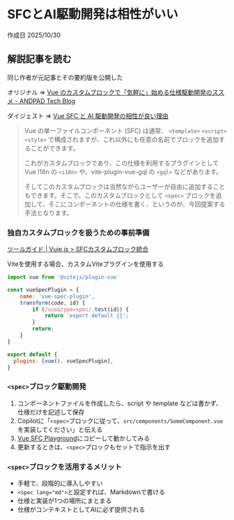 # SFCとAI駆動開発は相性がいい

作成日 2025/10/30

## 解説記事を読む

同じ作者が元記事とその要約版を公開した

オリジナル => [Vue のカスタムブロックで「気軽に」始める仕様駆動開発のススメ - ANDPAD Tech Blog](https://tech.andpad.co.jp/entry/2025/10/22/100000)

ダイジェスト => [Vue SFC と AI 駆動開発の相性が良い理由](https://zenn.dev/ytr0903/articles/2a3cc9dfba9945)

> Vue の単一ファイルコンポーネント (SFC) は通常、 `<template>` `<script>` `<style>` で構成されますが、これ以外にも任意の名前でブロックを追加することができます。
>
> これがカスタムブロックであり、この仕様を利用するプラグインとして Vue I18n の `<i18n>` や、vite-plugin-vue-gql の `<gql>` などがあります。
>
> そしてこのカスタムブロックは当然ながらユーザーが自由に追加することもできます。そこで、このカスタムブロックとして `<spec>` ブロックを追加して、そこにコンポーネントの仕様を書く、というのが、今回提案する手法となります。

### 独自カスタムブロックを扱うための事前準備

[ツールガイド | Vuie.js > SFCカスタムブロック統合](https://ja.vuejs.org/guide/scaling-up/tooling#sfc-custom-block-integrations)

Viteを使用する場合、カスタムViteプラグインを使用する

```javascript
import vue from '@vitejs/plugin-vue'

const vueSpecPlugin = {
    name: 'vue-spec-plugin',
    transform(code, id) {
        if (/vue&type=spec/.test(id)) {
            return 'export default {}';
        }
        return;
    }
}

export default {
  plugins: [vue(), vueSpecPlugin],
}
```

### `<spec>`ブロック駆動開発

1. コンポーネントファイルを作成したら、script や template などは書かず、仕様だけを記述して保存
2. Copilotに「`<spec>`ブロックに従って、`src/components/SomeComponent.vue`を実装してください」と伝える
3. [Vue SFC Playground](https://play.vuejs.org/)にコピーして動かしてみる
4. 更新するときは、`<spec>`ブロックもセットで指示を出す

### `<spec>`ブロックを活用するメリット

- 手軽で、段階的に導入しやすい
- `<spec lang="md">`と設定すれば、Markdownで書ける
- 仕様と実装が1つの場所にまとまる
- 仕様がコンテキストとしてAIに必ず提供される

